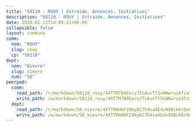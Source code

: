 ```yaml
---
title: "58110 - ROUY | Entraide, Annonces, Initiatives"
description: "58110 - ROUY | Entraide, Annonces, Initiatives"
date: 2020-01-11T14:09:21+09:00
collapsible: false
layout: commune
comm:
  nom: "ROUY"
  slug: rouy
  cp: "58110"
dept:
  nom: "Nièvre"
  slug: nievre
  num: "58"
peerpad:
  comm:
    read_path: /r/markdown/58110_rouy/4XTTM7B46xcvJTcAuvTt5sWNwruiXfzaYPYWBv7guQ7L5KiLR
    write_path: /w/markdown/58110_rouy/4XTTM7B46xcvJTcAuvTt5sWNwruiXfzaYPYWBv7guQ7L5KiLR-K3TgUGgJNguWNQwNyrP72FJ2i9u8macLuCfDPA3MReFknhEYSAu8jSWiUDkzuMnbtg6L96kY2FQJqL1nG9N7qazBqtE8ArvXM27vHvYU1LLSeQo7GaGSwTpNyuJZjnfAZHuSDB4M
  dept:
    read_path: /r/markdown/58_nievre/4XTTMAH6F29ky6C7h4sa4Edu99Bik6rQu9XbiuBD1DvLw22pb
    write_path: /w/markdown/58_nievre/4XTTMAH6F29ky6C7h4sa4Edu99Bik6rQu9XbiuBD1DvLw22pb-K3TgUtHs3LnA4VP5N1eQxK9UkiWFz8M5ZP7N97wnUEM9Wfw65apM3LnvEX8HhP2Sd27LDh5t4GgmkbGDUaCqpnkD9BJGbaMbkS8idf1DYkYaRo6rACHXiR4PjahH89PiAFqFL3Lf
---
```


